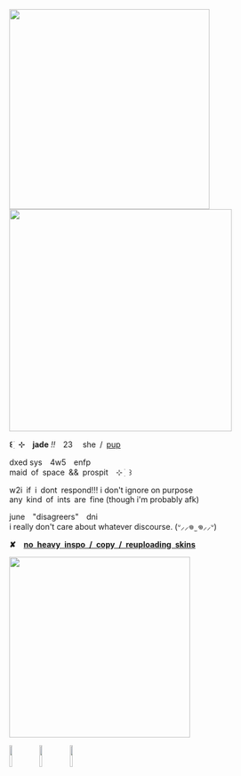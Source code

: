 <img src="https://64.media.tumblr.com/1074459b0a8ab6d31369e61f3b5fcca2/d2d1e8e781aacd98-08/s500x750/7cd3a0464c7802748c03505392f6ee88d72659ab.png" align="left" style="width: 360px;">
<p align="left"><img src="https://64.media.tumblr.com/717a23bdf5f0fc5ec971b6dbf964b078/be175a9898a60691-87/s2048x3072/b00cfbbc1c962b0c002bc5c660be7e49c6df2aa5.png" style="width: 400px;"></p>
<b>꒰ ִ ֺ ⊹ jade</b> <i>!!</i> 23  she / <a href="https://pronouns.cc/@lofaf/jade">pup</a> </h3>
<p>dxed sys 4w5 enfp
</br>maid of space && prospit ⊹ ֺ ִ ꒱</p>
<p>w2i if i dont respond!!! i don't ignore on purpose </br>any kind of ints are fine (though i'm probably afk)
<p>june "disagreers" dni</b>
</br>i really don't care about whatever discourse. (ᐡ⸝⸝𖦹  ̫ 𖦹⸝⸝ᐡ)</p>
<p><b>✘ <ins>no heavy inspo / copy / reuploading skins</b></ins></p>
<p><img src="https://64.media.tumblr.com/a2216d0bd7b54eb67eeef57aa48a3337/d380fff22bb5d32d-e1/s2048x3072/8ef641ac77a1534d3344b30f1c7ca0f308938a19.png" style="width: 325px;"></p>
<p align="left"><img src="https://64.media.tumblr.com/c669287610c7546dd94c8a86e5de9cb0/4055f9a80387cde9-7c/s250x400/7ac5ffcdd8bacaf0b7eeaf256e3d0e7fb641d6d4.png" width="10%"> <img src="https://files.catbox.moe/fqd1pm.png" width="10%"> <img src="https://64.media.tumblr.com/e9823e213a0ea2b7cdd7ab9874198816/4055f9a80387cde9-c0/s250x400/9160e4702c889b89fea4c0f721d2f7f566141f50.png" width="10%">
